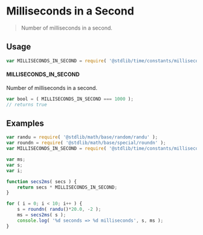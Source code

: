 # Milliseconds in a Second

> Number of milliseconds in a second.

<section class="usage">

## Usage

```javascript
var MILLISECONDS_IN_SECOND = require( '@stdlib/time/constants/milliseconds-in-second' );
```

#### MILLISECONDS_IN_SECOND

Number of milliseconds in a second.

```javascript
var bool = ( MILLISECONDS_IN_SECOND === 1000 );
// returns true
```

</section>

<!-- /.usage -->

<section class="examples">

## Examples

```javascript
var randu = require( '@stdlib/math/base/random/randu' );
var roundn = require( '@stdlib/math/base/special/roundn' );
var MILLISECONDS_IN_SECOND = require( '@stdlib/time/constants/milliseconds-in-second' );

var ms;
var s;
var i;

function secs2ms( secs ) {
    return secs * MILLISECONDS_IN_SECOND;
}

for ( i = 0; i < 10; i++ ) {
    s = roundn( randu()*20.0, -2 );
    ms = secs2ms( s );
    console.log( '%d seconds => %d milliseconds', s, ms );
}
```

</section>

<!-- /.examples -->

<section class="links">

</section>

<!-- /.links -->
